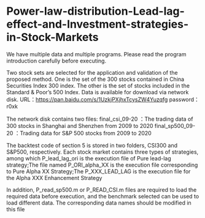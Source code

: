 # Power-law-distribution-Lead-lag-effect-and-Investment-strategies-in-Stock-Markets

We have multiple data and multiple programs. Please read the program introduction carefully before executing.

Two stock sets are selected for the application and validation of the proposed method. One is the set of the 300 stocks contained in China Securities Index 300 index. The other is the set of stocks included in the Standard & Poor’s 500 Index. Data is available for download via network disk.
URL：https://pan.baidu.com/s/1UzkjPXjhxTcysZW4Yuzqfg 
password：r0xk 

The network disk contains two files:
final_csi_09-20 ：The trading data of 300 stocks in Shanghai and Shenzhen from 2009 to 2020
final_sp500_09-20 ：Trading data for S&P 500 stocks from 2009 to 2020



The backtest code of section 5 is stored in two folders, CSI300 and S&P500, respectively.
Each stock market contains three types of strategies, among which P_lead_lag_ori is the execution file of Pure lead-lag strategy;The file named P_ORI_alpha_XX is the execution file corresponding to Pure Alpha XX Strategy;The P_XXX_LEAD_LAG is the execution file for the Alpha XXX Enhancement Strategy


In addition, P_read_sp500.m or P_READ_CSI.m files are required to load the required data before execution, and the benchmark selected can be used to load different data. The corresponding data names should be modified in this file
